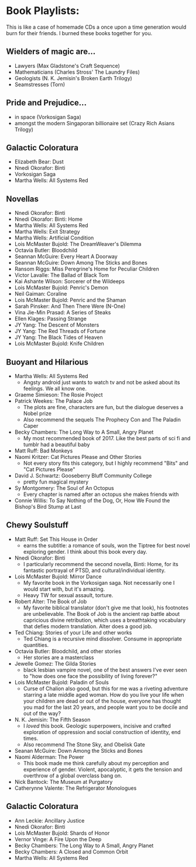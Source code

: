 # Book Playlists:
This is like a case of homemade CDs a once upon a time generation would burn for their friends. I burned these books together for you.

## Wielders of magic are...
- Lawyers (Max Gladstone's Craft Sequence)
- Mathematicians (Charles Stross' The Laundry Files)
- Geologists (N. K. Jemisin's Broken Earth Trilogy)
- Seamstresses (Torn)

## Pride and Prejudice...
- in space (Vorkosigan Saga)
- amongst the modern Singaporan billionaire set (Crazy Rich Asians Trilogy)

## Galactic Coloratura
- Elizabeth Bear: Dust
- Nnedi Okorafor: Binti
- Vorkosigan Saga
- Martha Wells: All Systems Red

## Novellas
- Nnedi Okorafor: Binti
- Nnedi Okorafor: Binti: Home
- Martha Wells: All Systems Red
- Martha Wells: Exit Strategy
- Martha Wells: Artificial Condition
- Lois McMaster Bujold: The DreamWeaver's Dilemma
- Octavia Butler: Bloodchild
- Seannan McGuire: Every Heart A Doorway
- Seannan McGuire: Down Among The Sticks and Bones
- Ransom Riggs: Miss Peregrine's Home for Peculiar Children
- Victor Lavalle: The Ballad of Black Tom
- Kai Ashante Wilson: Sorcerer of the Wildeeps
- Lois McMaster Bujold: Penric's Demon
- Neil Gaiman: Coraline
- Lois McMaster Bujold: Penric and the Shaman
- Sarah Pinsker: And Then There Were (N-One)
- Vina Jie-Min Prasad: A Series of Steaks
- Ellen Klages: Passing Strange
- JY Yang: The Descent of Monsters
- JY Yang: The Red Threads of Fortune
- JY Yang: The Black Tides of Heaven
- Lois McMaster Bujold: Knife Children


## Buoyant and Hilarious
- Martha Wells: All Systems Red
  - Angsty android just wants to watch tv and not be asked about its feelings. We all know one.
- Graeme Simieson: The Rosie Project
- Patrick Weekes: The Palace Job
  - The plots are fine, characters are fun, but the dialogue deserves a Nobel prize
  - Also recommend the sequels The Prophecy Con and The Paladin Caper
- Becky Chambers: The Long Way to A Small, Angry Planet
  - My most recommended book of 2017. Like the best parts of sci fi and tumblr had a beautiful baby
- Matt Ruff: Bad Monkeys
- Naomi Kritzer: Cat Pictures Please and Other Stories
  - Not every story fits this category, but I highly recommend "Bits" and "Cat Pictures Please"
- David J. Schwartz: Gooseberry Bluff Community College
  - pretty fun magical mystery
- Sy Montgomery: The Soul of An Octopus
  - Every chapter is named after an octopus she makes friends with
- Connie Willis: To Say Nothing of the Dog, Or, How We Found the Bishop's Bird Stump at Last

## Chewy Soulstuff
- Matt Ruff: Set This House in Order
  - earns the subtitle: a romance of souls, won the Tiptree for best novel exploring gender. I think about this book every day.
- Nnedi Okorafor: Binti
  - I particularly recommend the second novella, Binti: Home, for its fantastic portrayal of PTSD, and cultural/individual identity.
- Lois McMaster Bujold: Mirror Dance
  - My favorite book in the Vorkosigan saga. Not necessarily one I would start with, but it's amazing.
  - Heavy TW for sexual assault, torture.
- Robert Alter: The Book of Job
  - My favorite biblical translator (don't give me that look), his footnotes are unbelievable. The Book of Job is the ancient rap battle about capricious divine retribution, which uses a breathtaking vocabulary that defies modern translation. Alter does a good job.
- Ted Chiang: Stories of your Life and other works
  - Ted Chiang is a recursive mind dissolver. Consume in appropriate quantities.
- Octavia Butler: Bloodchild, and other stories
  - Her stories are a masterclass
- Jewelle Gomez: The Gilda Stories
  - black lesbian vampire novel, one of the best answers I've ever seen to "how does one face the possibility of living forever?"
- Lois McMaster Bujold: Paladin of Souls
  - Curse of Chalion also good, but this for me was a riveting adventure starring a late middle aged woman. How do you live your life when your children are dead or out of the house, everyone has thought you mad for the last 20 years, and people want you to be docile and out of the way?
- N. K. Jemisin: The Fifth Season
  - I *loved* this book. Geologic superpowers, incisive and crafted exploration of oppression and social construction of identity, end times.
  - Also recommend The Stone Sky, and Obelisk Gate
- Seanan McGuire: Down Among the Sticks and Bones
- Naomi Alderman: The Power
  - This book made me think carefully about my perception and experience of gender. Violent, apocalyptic, it gets the tension and overthrow of a global overclass bang on.
- Nick Bantock: The Museum at Purgatory
- Catherynne Valente: The Refrigerator Monologues

## Galactic Coloratura
- Ann Leckie: Ancillary Justice
- Nnedi Okorafor: Binti
- Lois McMaster Bujold: Shards of Honor
- Vernor Vinge: A Fire Upon the Deep
- Becky Chambers: The Long Way to A Small, Angry Planet
- Becky Chambers: A Closed and Common Orbit
- Martha Wells: All Systems Red
